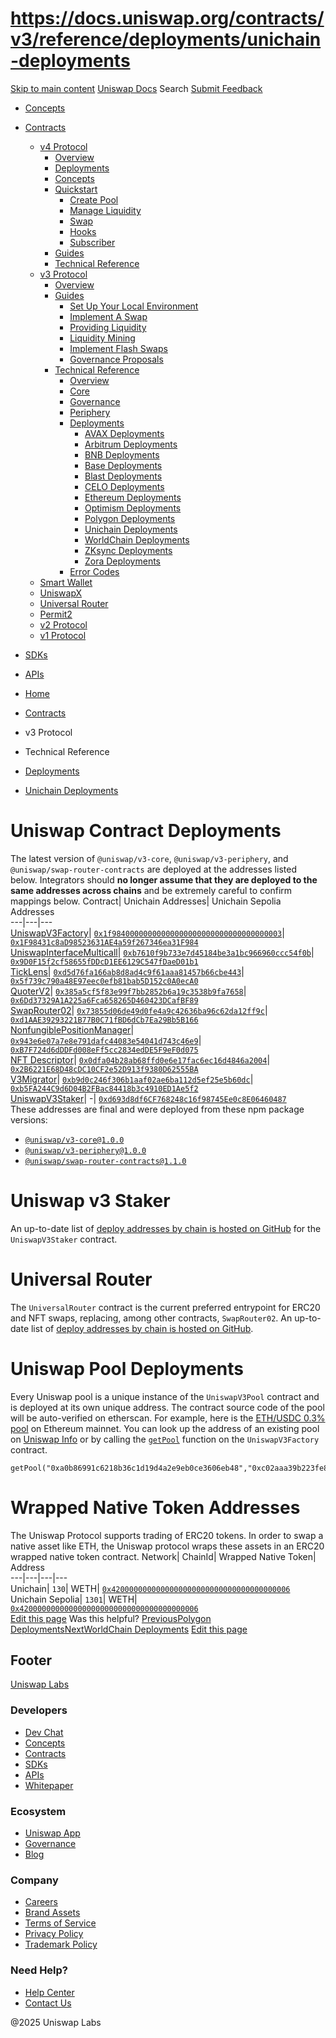 # https://docs.uniswap.org/contracts/v3/reference/deployments/unichain-deployments

[Skip to main content](https://docs.uniswap.org/contracts/v3/reference/deployments/unichain-deployments#__docusaurus_skipToContent_fallback)
[Uniswap Docs](https://docs.uniswap.org/)
Search
[Submit Feedback](https://docs.google.com/forms/d/e/1FAIpQLSdjSkZam8KiatL9XACRVxCHjDJjaPGbls77PCXDKFn4JwykXg/viewform)
  * [Concepts](https://docs.uniswap.org/concepts/overview)
  * [Contracts](https://docs.uniswap.org/contracts/v4/overview)
    * [v4 Protocol](https://docs.uniswap.org/contracts/v4/overview)
      * [Overview](https://docs.uniswap.org/contracts/v4/overview)
      * [Deployments](https://docs.uniswap.org/contracts/v4/deployments)
      * [Concepts](https://docs.uniswap.org/contracts/v4/concepts/v4-vs-v3)
      * [Quickstart](https://docs.uniswap.org/contracts/v4/quickstart/create-pool)
        * [Create Pool](https://docs.uniswap.org/contracts/v4/quickstart/create-pool)
        * [Manage Liquidity](https://docs.uniswap.org/contracts/v4/quickstart/manage-liquidity/setup-liquidity)
        * [Swap](https://docs.uniswap.org/contracts/v4/quickstart/swap)
        * [Hooks](https://docs.uniswap.org/contracts/v4/quickstart/hooks/setup)
        * [Subscriber](https://docs.uniswap.org/contracts/v4/quickstart/subscriber)
      * [Guides](https://docs.uniswap.org/contracts/v4/guides/hooks/your-first-hook)
      * [Technical Reference](https://docs.uniswap.org/contracts/v4/reference/errors/)
    * [v3 Protocol](https://docs.uniswap.org/contracts/v3/overview)
      * [Overview](https://docs.uniswap.org/contracts/v3/overview)
      * [Guides](https://docs.uniswap.org/contracts/v3/guides/local-environment)
        * [Set Up Your Local Environment](https://docs.uniswap.org/contracts/v3/guides/local-environment)
        * [Implement A Swap](https://docs.uniswap.org/contracts/v3/guides/swaps/single-swaps)
        * [Providing Liquidity](https://docs.uniswap.org/contracts/v3/guides/providing-liquidity/setting-up)
        * [Liquidity Mining](https://docs.uniswap.org/contracts/v3/guides/liquidity-mining/overview)
        * [Implement Flash Swaps](https://docs.uniswap.org/contracts/v3/guides/flash-integrations/inheritance-constructors)
        * [Governance Proposals](https://docs.uniswap.org/contracts/v3/guides/governance/liscense-modifications)
      * [Technical Reference](https://docs.uniswap.org/contracts/v3/reference/overview)
        * [Overview](https://docs.uniswap.org/contracts/v3/reference/overview)
        * [Core](https://docs.uniswap.org/contracts/v3/reference/core/UniswapV3Factory)
        * [Governance](https://docs.uniswap.org/contracts/v3/reference/governance/overview)
        * [Periphery](https://docs.uniswap.org/contracts/v3/reference/periphery/base/BlockTimestamp)
        * [Deployments](https://docs.uniswap.org/contracts/v3/reference/deployments/)
          * [AVAX Deployments](https://docs.uniswap.org/contracts/v3/reference/deployments/avax-deployments)
          * [Arbitrum Deployments](https://docs.uniswap.org/contracts/v3/reference/deployments/arbitrum-deployments)
          * [BNB Deployments](https://docs.uniswap.org/contracts/v3/reference/deployments/bnb-deployments)
          * [Base Deployments](https://docs.uniswap.org/contracts/v3/reference/deployments/base-deployments)
          * [Blast Deployments](https://docs.uniswap.org/contracts/v3/reference/deployments/blast-deployments)
          * [CELO Deployments](https://docs.uniswap.org/contracts/v3/reference/deployments/celo-deployments)
          * [Ethereum Deployments](https://docs.uniswap.org/contracts/v3/reference/deployments/ethereum-deployments)
          * [Optimism Deployments](https://docs.uniswap.org/contracts/v3/reference/deployments/optimism-deployments)
          * [Polygon Deployments](https://docs.uniswap.org/contracts/v3/reference/deployments/polygon-deployments)
          * [Unichain Deployments](https://docs.uniswap.org/contracts/v3/reference/deployments/unichain-deployments)
          * [WorldChain Deployments](https://docs.uniswap.org/contracts/v3/reference/deployments/WorldChain-deployments)
          * [ZKsync Deployments](https://docs.uniswap.org/contracts/v3/reference/deployments/ZKsync-deployments)
          * [Zora Deployments](https://docs.uniswap.org/contracts/v3/reference/deployments/Zora-deployments)
        * [Error Codes](https://docs.uniswap.org/contracts/v3/reference/error-codes)
    * [Smart Wallet](https://docs.uniswap.org/contracts/smart-wallet/overview)
    * [UniswapX](https://docs.uniswap.org/contracts/uniswapx/overview)
    * [Universal Router](https://docs.uniswap.org/contracts/universal-router/overview)
    * [Permit2](https://docs.uniswap.org/contracts/permit2/overview)
    * [v2 Protocol](https://docs.uniswap.org/contracts/v2/overview)
    * [v1 Protocol](https://docs.uniswap.org/contracts/v1/overview)
  * [SDKs](https://docs.uniswap.org/sdk/v4/overview)
  * [APIs](https://docs.uniswap.org/api/subgraph/overview)


  * [Home](https://docs.uniswap.org/)
  * [Contracts](https://docs.uniswap.org/contracts/v4/overview)
  * v3 Protocol
  * Technical Reference
  * [Deployments](https://docs.uniswap.org/contracts/v3/reference/deployments/)
  * [Unichain Deployments](https://docs.uniswap.org/contracts/v3/reference/deployments/unichain-deployments)


# Uniswap Contract Deployments
The latest version of `@uniswap/v3-core`, `@uniswap/v3-periphery`, and `@uniswap/swap-router-contracts` are deployed at the addresses listed below. Integrators should **no longer assume that they are deployed to the same addresses across chains** and be extremely careful to confirm mappings below.
Contract| Unichain Addresses| Unichain Sepolia Addresses  
---|---|---  
[UniswapV3Factory](https://github.com/Uniswap/uniswap-v3-core/blob/v1.0.0/contracts/UniswapV3Factory.sol)| [`0x1f98400000000000000000000000000000000003`](https://uniscan.xyz/address/0x1f98400000000000000000000000000000000003)| [`0x1F98431c8aD98523631AE4a59f267346ea31F984`](https://sepolia.uniscan.xyz/address/0x1F98431c8aD98523631AE4a59f267346ea31F984)  
[UniswapInterfaceMulticall](https://github.com/Uniswap/v3-periphery/blob/main/contracts/lens/UniswapInterfaceMulticall.sol)| [`0xb7610f9b733e7d45184be3a1bc966960ccc54f0b`](https://uniscan.xyz/address/0xb7610f9b733e7d45184be3a1bc966960ccc54f0b)| [`0x9D0F15f2cf58655fDDcD1EE6129C547fDaeD01b1`](https://sepolia.uniscan.xyz/address/0x9D0F15f2cf58655fDDcD1EE6129C547fDaeD01b1)  
[TickLens](https://github.com/Uniswap/uniswap-v3-periphery/blob/v1.0.0/contracts/lens/TickLens.sol)| [`0xd5d76fa166ab8d8ad4c9f61aaa81457b66cbe443`](https://uniscan.xyz/address/0xd5d76fa166ab8d8ad4c9f61aaa81457b66cbe443)| [`0x5f739c790a48E97eec0efb81bab5D152c0A0ecA0`](https://sepolia.uniscan.xyz/address/0x5f739c790a48E97eec0efb81bab5D152c0A0ecA0)  
[QuoterV2](https://github.com/Uniswap/v3-periphery/blob/main/contracts/lens/QuoterV2.sol)| [`0x385a5cf5f83e99f7bb2852b6a19c3538b9fa7658`](https://uniscan.xyz/address/0x385a5cf5f83e99f7bb2852b6a19c3538b9fa7658)| [`0x6Dd37329A1A225a6Fca658265D460423DCafBF89`](https://sepolia.uniscan.xyz/address/0x6Dd37329A1A225a6Fca658265D460423DCafBF89)  
[SwapRouter02](https://github.com/Uniswap/swap-router-contracts/blob/main/contracts/SwapRouter02.sol)| [`0x73855d06de49d0fe4a9c42636ba96c62da12ff9c`](https://uniscan.xyz/address/0x73855d06de49d0fe4a9c42636ba96c62da12ff9c)| [`0xd1AAE39293221B77B0C71fBD6dCb7Ea29Bb5B166`](https://sepolia.uniscan.xyz/address/0xd1AAE39293221B77B0C71fBD6dCb7Ea29Bb5B166)  
[NonfungiblePositionManager](https://github.com/Uniswap/uniswap-v3-periphery/blob/v1.0.0/contracts/NonfungiblePositionManager.sol)| [`0x943e6e07a7e8e791dafc44083e54041d743c46e9`](https://uniscan.xyz/address/0x943e6e07a7e8e791dafc44083e54041d743c46e9)| [`0xB7F724d6dDDFd008eFf5cc2834edDE5F9eF0d075`](https://sepolia.uniscan.xyz/address/0xB7F724d6dDDFd008eFf5cc2834edDE5F9eF0d075)  
[NFT Descriptor](https://github.com/Uniswap/uniswap-v3-periphery/blob/v1.0.0/contracts/libraries/NFTDescriptor.sol)| [`0x0dfa04b28ab68ffd0e6e17fac6ec16d4846a2004`](https://uniscan.xyz/address/0x0dfa04b28ab68ffd0e6e17fac6ec16d4846a2004)| [`0x2B6221E68D48cDC10CF2e52D913f9380D62555BA`](https://sepolia.uniscan.xyz/address/0x2B6221E68D48cDC10CF2e52D913f9380D62555BA)  
[V3Migrator](https://github.com/Uniswap/uniswap-v3-periphery/blob/v1.0.0/contracts/V3Migrator.sol)| [`0xb9d0c246f306b1aaf02ae6ba112d5ef25e5b60dc`](https://uniscan.xyz/address/0xb9d0c246f306b1aaf02ae6ba112d5ef25e5b60dc)| [`0xb5FA244C9d6D04B2FBac84418b3c4910ED1Ae5f2`](https://sepolia.uniscan.xyz/address/0xb5FA244C9d6D04B2FBac84418b3c4910ED1Ae5f2)  
[UniswapV3Staker](https://github.com/Uniswap/v3-staker)| -| [`0xd693d8df6CF768248c16f98745Ee0c8E06460487`](https://sepolia.uniscan.xyz/address/0xd693d8df6CF768248c16f98745Ee0c8E06460487)  
These addresses are final and were deployed from these npm package versions:
  * [`@uniswap/v3-core@1.0.0`](https://github.com/Uniswap/uniswap-v3-core/tree/v1.0.0)
  * [`@uniswap/v3-periphery@1.0.0`](https://github.com/Uniswap/uniswap-v3-periphery/tree/v1.0.0)
  * [`@uniswap/swap-router-contracts@1.1.0`](https://github.com/Uniswap/swap-router-contracts/tree/v1.1.0)


# Uniswap v3 Staker
An up-to-date list of [deploy addresses by chain is hosted on GitHub](https://github.com/Uniswap/v3-staker/releases/tag/v1.0.2) for the `UniswapV3Staker` contract.
# Universal Router
The `UniversalRouter` contract is the current preferred entrypoint for ERC20 and NFT swaps, replacing, among other contracts, `SwapRouter02`. An up-to-date list of [deploy addresses by chain is hosted on GitHub](https://github.com/Uniswap/universal-router/tree/main/deploy-addresses).
# Uniswap Pool Deployments
Every Uniswap pool is a unique instance of the `UniswapV3Pool` contract and is deployed at its own unique address. The contract source code of the pool will be auto-verified on etherscan. For example, here is the [ETH/USDC 0.3% pool](https://etherscan.io/address/0x8ad599c3a0ff1de082011efddc58f1908eb6e6d8) on Ethereum mainnet.
You can look up the address of an existing pool on [Uniswap Info](https://info.uniswap.org/#/) or by calling the [`getPool`](https://docs.uniswap.org/contracts/v3/reference/reference/core/interfaces/IUniswapV3Factory.md#getpool) function on the `UniswapV3Factory` contract.
```
getPool("0xa0b86991c6218b36c1d19d4a2e9eb0ce3606eb48","0xc02aaa39b223fe8d0a0e5c4f27ead9083c756cc2",3000)
```

# Wrapped Native Token Addresses
The Uniswap Protocol supports trading of ERC20 tokens. In order to swap a native asset like ETH, the Uniswap protocol wraps these assets in an ERC20 wrapped native token contract.
Network| ChainId| Wrapped Native Token| Address  
---|---|---|---  
Unichain| `130`| WETH| [`0x4200000000000000000000000000000000000006`](https://unichain.blockscout.com/token/0x4200000000000000000000000000000000000006)  
Unichain Sepolia| `1301`| WETH| [`0x4200000000000000000000000000000000000006`](https://unichain-sepolia.blockscout.com/token/0x4200000000000000000000000000000000000006)  
[Edit this page](https://github.com/uniswap/uniswap-docs/tree/main/docs/contracts/v3/reference/deployments/Unichain-Deployments.md)
Was this helpful?
[PreviousPolygon Deployments](https://docs.uniswap.org/contracts/v3/reference/deployments/polygon-deployments)[NextWorldChain Deployments](https://docs.uniswap.org/contracts/v3/reference/deployments/WorldChain-deployments)
[Edit this page](https://github.com/uniswap/uniswap-docs/tree/main/docs/contracts/v3/reference/deployments/Unichain-Deployments.md)
## Footer
[Uniswap Labs](https://docs.uniswap.org/)
### Developers
  * [Dev Chat](https://discord.com/invite/uniswap)
  * [Concepts](https://docs.uniswap.org/concepts/overview)
  * [Contracts](https://docs.uniswap.org/contracts/v4/overview)
  * [SDKs](https://docs.uniswap.org/sdk/v4/overview)
  * [APIs](https://docs.uniswap.org/api/subgraph/overview)
  * [Whitepaper](https://app.uniswap.org/whitepaper-v4.pdf)


### Ecosystem
  * [Uniswap App](https://app.uniswap.org/)
  * [Governance](https://www.uniswapfoundation.org/governance)
  * [Blog](https://blog.uniswap.org/)


### Company
  * [Careers](https://boards.greenhouse.io/uniswaplabs)
  * [Brand Assets](https://github.com/Uniswap/brand-assets/raw/main/Uniswap%20Brand%20Assets.zip)
  * [Terms of Service](https://support.uniswap.org/hc/en-us/articles/30935100859661-Uniswap-Labs-Terms-of-Service)
  * [Privacy Policy](https://support.uniswap.org/hc/en-us/articles/30934457771405-Uniswap-Labs-Privacy-Policy)
  * [Trademark Policy](https://support.uniswap.org/hc/en-us/articles/30934762216973-Uniswap-Labs-Trademark-Guidelines)


### Need Help?
  * [Help Center](https://support.uniswap.org/)
  * [Contact Us](https://support.uniswap.org/hc/en-us/requests/new)


@2025 Uniswap Labs
[](https://github.com/uniswap/uniswap-docs)[](https://twitter.com/Uniswap)[](https://discord.com/invite/uniswap)
